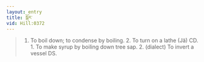 ```yaml
---
layout: entry
title: སྒོར་
vid: Hill:0372
---
```

> 1. To boil down; to condense by boiling. 2. To turn on a lathe (Jä) CD. 1. To make syrup by boiling down tree sap. 2. (dialect) To invert a vessel DS.
